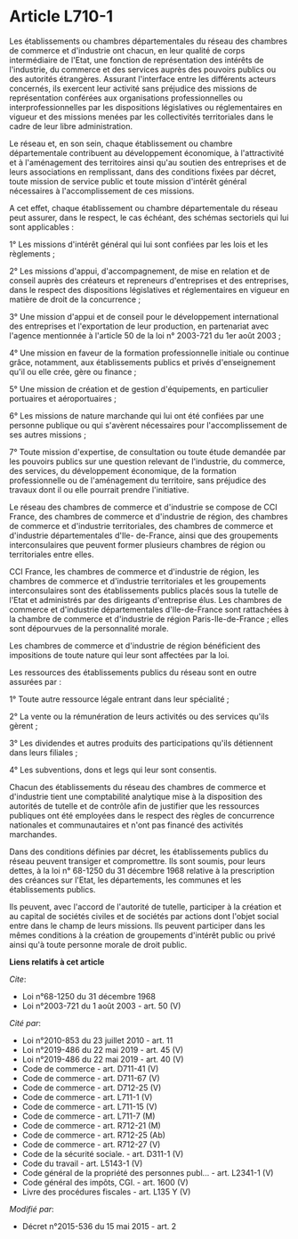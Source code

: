 # Article L710-1

Les établissements ou chambres départementales du réseau des chambres de commerce et d'industrie ont chacun, en leur qualité
de corps intermédiaire de l'Etat, une fonction de représentation des intérêts de l'industrie, du commerce et des services
auprès des pouvoirs publics ou des autorités étrangères. Assurant l'interface entre les différents acteurs concernés, ils
exercent leur activité sans préjudice des missions de représentation conférées aux organisations professionnelles ou
interprofessionnelles par les dispositions législatives ou réglementaires en vigueur et des missions menées par les
collectivités territoriales dans le cadre de leur libre administration. 

Le réseau et, en son sein, chaque établissement ou chambre départementale contribuent au développement économique, à
l'attractivité et à l'aménagement des territoires ainsi qu'au soutien des entreprises et de leurs associations en
remplissant, dans des conditions fixées par décret, toute mission de service public et toute mission d'intérêt général
nécessaires à l'accomplissement de ces missions. 

A cet effet, chaque établissement ou chambre départementale du réseau peut assurer, dans le respect, le cas échéant, des
schémas sectoriels qui lui sont applicables : 

1° Les missions d'intérêt général qui lui sont confiées par les lois et les règlements ; 

2° Les missions d'appui, d'accompagnement, de mise en relation et de conseil auprès des créateurs et repreneurs d'entreprises
et des entreprises, dans le respect des dispositions législatives et réglementaires en vigueur en matière de droit de la
concurrence ; 

3° Une mission d'appui et de conseil pour le développement international des entreprises et l'exportation de leur production,
en partenariat avec l'agence mentionnée à l'article 50 de la loi n° 2003-721 du 1er août 2003 ; 

4° Une mission en faveur de la formation professionnelle initiale ou continue grâce, notamment, aux établissements publics et
privés d'enseignement qu'il ou elle crée, gère ou finance ; 

5° Une mission de création et de gestion d'équipements, en particulier portuaires et aéroportuaires ; 

6° Les missions de nature marchande qui lui ont été confiées par une personne publique ou qui s'avèrent nécessaires pour
l'accomplissement de ses autres missions ; 

7° Toute mission d'expertise, de consultation ou toute étude demandée par les pouvoirs publics sur une question relevant de
l'industrie, du commerce, des services, du développement économique, de la formation professionnelle ou de l'aménagement du
territoire, sans préjudice des travaux dont il ou elle pourrait prendre l'initiative. 

Le réseau des chambres de commerce et d'industrie se compose de CCI France, des chambres de commerce et d'industrie de
région, des chambres de commerce et d'industrie territoriales, des chambres de commerce et d'industrie départementales d'Ile-
de-France, ainsi que des groupements interconsulaires que peuvent former plusieurs chambres de région ou territoriales entre
elles. 

CCI France, les chambres de commerce et d'industrie de région, les chambres de commerce et d'industrie territoriales et les
groupements interconsulaires sont des établissements publics placés sous la tutelle de l'Etat et administrés par des
dirigeants d'entreprise élus. Les chambres de commerce et d'industrie départementales d'Ile-de-France sont rattachées à la
chambre de commerce et d'industrie de région Paris-Ile-de-France ; elles sont dépourvues de la personnalité morale. 

Les chambres de commerce et d'industrie de région bénéficient des impositions de toute nature qui leur sont affectées par la
loi. 

Les ressources des établissements publics du réseau sont en outre assurées par : 

1° Toute autre ressource légale entrant dans leur spécialité ; 

2° La vente ou la rémunération de leurs activités ou des services qu'ils gèrent ; 

3° Les dividendes et autres produits des participations qu'ils détiennent dans leurs filiales ; 

4° Les subventions, dons et legs qui leur sont consentis. 

Chacun des établissements du réseau des chambres de commerce et d'industrie tient une comptabilité analytique mise à la
disposition des autorités de tutelle et de contrôle afin de justifier que les ressources publiques ont été employées dans le
respect des règles de concurrence nationales et communautaires et n'ont pas financé des activités marchandes. 

Dans des conditions définies par décret, les établissements publics du réseau peuvent transiger et compromettre. Ils sont
soumis, pour leurs dettes, à la loi n° 68-1250 du 31 décembre 1968 relative à la prescription des créances sur l'Etat, les
départements, les communes et les établissements publics. 

Ils peuvent, avec l'accord de l'autorité de tutelle, participer à la création et au capital de sociétés civiles et de
sociétés par actions dont l'objet social entre dans le champ de leurs missions. Ils peuvent participer dans les mêmes
conditions à la création de groupements d'intérêt public ou privé ainsi qu'à toute personne morale de droit public.

**Liens relatifs à cet article**

_Cite_:

  - Loi n°68-1250 du 31 décembre 1968
  - Loi n°2003-721 du 1 août 2003 - art. 50 (V)

_Cité par_:

  - Loi n°2010-853 du 23 juillet 2010 - art. 11
  - Loi n°2019-486 du 22 mai 2019 - art. 45 (V)
  - Loi n°2019-486 du 22 mai 2019 - art. 40 (V)
  - Code de commerce - art. D711-41 (V)
  - Code de commerce - art. D711-67 (V)
  - Code de commerce - art. D712-25 (V)
  - Code de commerce - art. L711-1 (V)
  - Code de commerce - art. L711-15 (V)
  - Code de commerce - art. L711-7 (M)
  - Code de commerce - art. R712-21 (M)
  - Code de commerce - art. R712-25 (Ab)
  - Code de commerce - art. R712-27 (V)
  - Code de la sécurité sociale. - art. D311-1 (V)
  - Code du travail - art. L5143-1 (V)
  - Code général de la propriété des personnes publ... - art. L2341-1 (V)
  - Code général des impôts, CGI. - art. 1600 (V)
  - Livre des procédures fiscales - art. L135 Y (V)

_Modifié par_:

  - Décret n°2015-536 du 15 mai 2015 - art. 2
